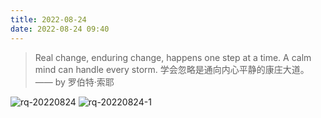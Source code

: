 ```yaml
---
title: 2022-08-24
date: 2022-08-24 09:40
---
```


> Real change, enduring change, happens one step at a time.
> A calm mind can handle every storm.
> 学会忽略是通向内心平静的康庄大道。—— by 罗伯特·索耶​

![rq-20220824](http://images.iotop.work/uPic/20220824-rq-20220824.jpg)
![rq-20220824-1](http://images.iotop.work/uPic/20220824-rq-20220824-1.jpg)
